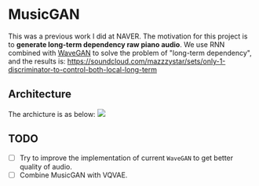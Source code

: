 # MusicGAN
This was a previous work I did at NAVER. The motivation for this project is to **generate long-term dependency raw piano audio**. We use RNN combined with [WaveGAN](https://arxiv.org/abs/1802.04208) to solve the problem of "long-term dependency", and the results is: https://soundcloud.com/mazzzystar/sets/only-1-discriminator-to-control-both-local-long-term

## Architecture
The archicture is as below:
![](pic/architecture.png)


## TODO
- [ ] Try to improve the implementation of current `WaveGAN` to get better quality of audio.
- [ ] Combine MusicGAN with VQVAE.